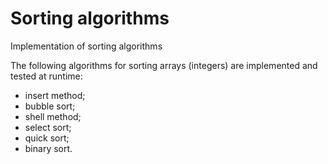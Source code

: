 # Sorting algorithms
Implementation of sorting algorithms

The following algorithms for sorting arrays (integers) are implemented and tested at runtime: 
- insert method;
- bubble sort;
- shell method;
- select sort;
- quick sort;
- binary sort.
